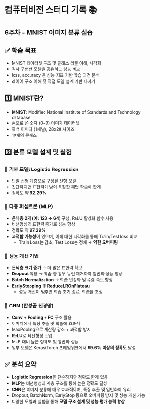 # 컴퓨터비전 스터디 기록 📚  

## 6주차 - MNIST 이미지 분류 실습

## ✅ 학습 목표

- MNIST 데이터셋 구조 및 클래스 라벨 이해, 시각화
- 각자 구현한 모델을 공유하고 성능 비교
- loss, accuracy 등 성능 지표 기반 학습 과정 분석
- 레이어 구조 이해 및 직접 모델 설계 기반 다지기

## 1️⃣ MNIST란?

- **MNIST**: Modified National Institute of Standards and Technology database
- 손으로 쓴 숫자 (0~9) 이미지 데이터셋
- 흑백 이미지 (1채널), 28x28 사이즈
- 10개의 클래스

## 2️⃣ 분류 모델 설계 및 실험
### 🔹 기본 모델: Logistic Regression

- 단일 선형 계층으로 구성된 선형 모델  
- 간단하지만 표현력이 낮아 복잡한 패턴 학습에 한계  
- 정확도 약 **92.29%**

### 🔹 다층 퍼셉트론 (MLP)

- **은닉층 2개 (예: 128 → 64)** 구성, ReLU 활성화 함수 사용  
- 비선형성과 표현력 증가로 성능 향상  
- 정확도 약 **97.29%**  
- **과적합 가능성**이 있으며, 이에 대한 시각화를 통해 Train/Test loss 비교  
  - Train Loss는 감소, Test Loss는 정체 → **약한 오버피팅**

### 🔹 성능 개선 기법

- **은닉층 크기 증가** → 더 많은 표현력 확보  
- **Dropout** 적용 → 학습 중 일부 뉴런 제거하여 일반화 성능 향상  
- **Batch Normalization** → 학습 안정화 및 수렴 속도 향상  
- **EarlyStopping** 및 **ReduceLROnPlateau**  
  - 성능 개선이 멈추면 학습 조기 종료, 학습률 조정  


### 🔹 CNN (합성곱 신경망)

- **Conv + Pooling + FC** 구조 활용  
- 이미지에서 특징 추출 및 학습에 효과적  
- MaxPooling으로 계산량 감소 + 과적합 방지  
- **ReLU**로 비선형성 도입  
- MLP 대비 높은 정확도 및 일반화 성능  
- 일부 모델은 Keras/Torch 프레임워크에서 **99.6% 이상의 정확도** 달성  

## ✅ 분석 요약

- **Logistic Regression**은 단순하지만 정확도 한계 있음  
- **MLP**는 비선형성과 계층 구조를 통해 높은 정확도 달성  
- **CNN**은 이미지 분류에 매우 효과적이며, 특징 추출 및 일반화에 유리  
- Dropout, BatchNorm, EarlyStop 등으로 오버피팅 방지 및 성능 개선 가능  
- 다양한 모델과 실험을 통해 **모델 구조 설계 및 성능 평가 능력 향상**